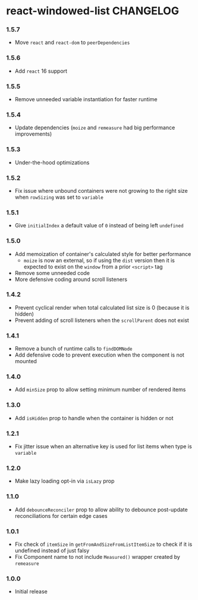 # react-windowed-list CHANGELOG

### 1.5.7
* Move `react` and `react-dom` to `peerDependencies`

### 1.5.6
* Add `react` 16 support

### 1.5.5
* Remove unneeded variable instantiation for faster runtime

### 1.5.4
* Update dependencies (`moize` and `remeasure` had big performance improvements)

### 1.5.3
* Under-the-hood optimizations

### 1.5.2
* Fix issue where unbound containers were not growing to the right size when `rowSizing` was set to `variable`

### 1.5.1
* Give `initialIndex` a default value of `0` instead of being left `undefined`

### 1.5.0
* Add memoization of container's calculated style for better performance
  * `moize` is now an external, so if using the `dist` version then it is expected to exist on the `window` from a prior `<script>` tag
* Remove some unneeded code
* More defensive coding around scroll listeners

### 1.4.2
* Prevent cyclical render when total calculated list size is 0 (because it is hidden)
* Prevent adding of scroll listeners when the `scrollParent` does not exist

### 1.4.1
* Remove a bunch of runtime calls to `findDOMNode`
* Add defensive code to prevent execution when the component is not mounted

### 1.4.0
* Add `minSize` prop to allow setting minimum number of rendered items

### 1.3.0
* Add `isHidden` prop to handle when the container is hidden or not

### 1.2.1
* Fix jitter issue when an alternative key is used for list items when type is `variable`

### 1.2.0
* Make lazy loading opt-in via `isLazy` prop

### 1.1.0
* Add `debounceReconciler` prop to allow ability to debounce post-update reconciliations for certain edge cases

### 1.0.1
* Fix check of `itemSize` in `getFromAndSizeFromListItemSize` to check if it is undefined instead of just falsy
* Fix Component name to not include `Measured()` wrapper created by `remeasure`

### 1.0.0
* Initial release
